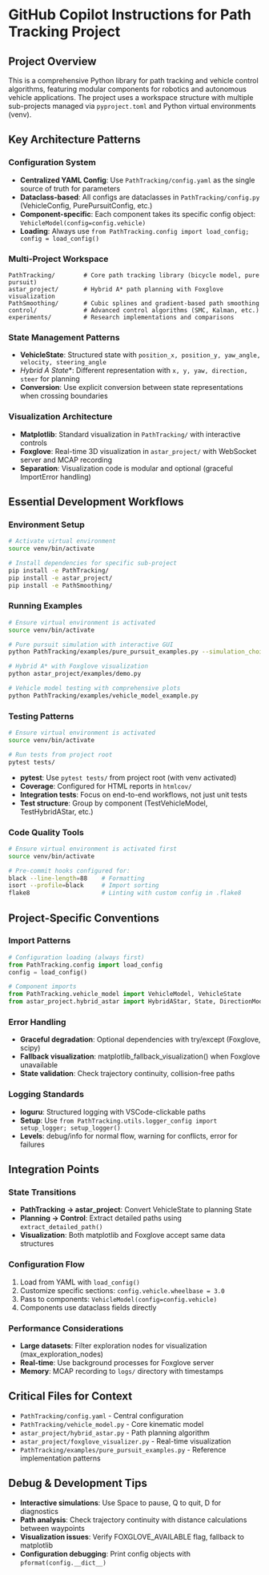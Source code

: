# GitHub Copilot Instructions for Path Tracking Project

## Project Overview
This is a comprehensive Python library for path tracking and vehicle control algorithms, featuring modular components for robotics and autonomous vehicle applications. The project uses a workspace structure with multiple sub-projects managed via `pyproject.toml` and Python virtual environments (venv).

## Key Architecture Patterns

### Configuration System
- **Centralized YAML Config**: Use `PathTracking/config.yaml` as the single source of truth for parameters
- **Dataclass-based**: All configs are dataclasses in `PathTracking/config.py` (VehicleConfig, PurePursuitConfig, etc.)
- **Component-specific**: Each component takes its specific config object: `VehicleModel(config=config.vehicle)`
- **Loading**: Always use `from PathTracking.config import load_config; config = load_config()`

### Multi-Project Workspace
```
PathTracking/        # Core path tracking library (bicycle model, pure pursuit)
astar_project/       # Hybrid A* path planning with Foxglove visualization  
PathSmoothing/       # Cubic splines and gradient-based path smoothing
control/             # Advanced control algorithms (SMC, Kalman, etc.)
experiments/         # Research implementations and comparisons
```

### State Management Patterns
- **VehicleState**: Structured state with `position_x, position_y, yaw_angle, velocity, steering_angle`
- **Hybrid A* State**: Different representation with `x, y, yaw, direction, steer` for planning
- **Conversion**: Use explicit conversion between state representations when crossing boundaries

### Visualization Architecture
- **Matplotlib**: Standard visualization in `PathTracking/` with interactive controls
- **Foxglove**: Real-time 3D visualization in `astar_project/` with WebSocket server and MCAP recording
- **Separation**: Visualization code is modular and optional (graceful ImportError handling)

## Essential Development Workflows

### Environment Setup
```bash
# Activate virtual environment
source venv/bin/activate

# Install dependencies for specific sub-project
pip install -e PathTracking/
pip install -e astar_project/
pip install -e PathSmoothing/
```

### Running Examples
```bash
# Ensure virtual environment is activated
source venv/bin/activate

# Pure pursuit simulation with interactive GUI
python PathTracking/examples/pure_pursuit_examples.py --simulation_choice 2

# Hybrid A* with Foxglove visualization 
python astar_project/examples/demo.py

# Vehicle model testing with comprehensive plots
python PathTracking/examples/vehicle_model_example.py
```

### Testing Patterns
```bash
# Ensure virtual environment is activated
source venv/bin/activate

# Run tests from project root
pytest tests/
```
- **pytest**: Use `pytest tests/` from project root (with venv activated)
- **Coverage**: Configured for HTML reports in `htmlcov/`
- **Integration tests**: Focus on end-to-end workflows, not just unit tests
- **Test structure**: Group by component (TestVehicleModel, TestHybridAStar, etc.)

### Code Quality Tools
```bash
# Ensure virtual environment is activated first
source venv/bin/activate

# Pre-commit hooks configured for:
black --line-length=88    # Formatting
isort --profile=black     # Import sorting
flake8                    # Linting with custom config in .flake8
```

## Project-Specific Conventions

### Import Patterns
```python
# Configuration loading (always first)
from PathTracking.config import load_config
config = load_config()

# Component imports
from PathTracking.vehicle_model import VehicleModel, VehicleState
from astar_project.hybrid_astar import HybridAStar, State, DirectionMode
```

### Error Handling
- **Graceful degradation**: Optional dependencies with try/except (Foxglove, scipy)
- **Fallback visualization**: matplotlib_fallback_visualization() when Foxglove unavailable
- **State validation**: Check trajectory continuity, collision-free paths

### Logging Standards
- **loguru**: Structured logging with VSCode-clickable paths
- **Setup**: Use `from PathTracking.utils.logger_config import setup_logger; setup_logger()`
- **Levels**: debug/info for normal flow, warning for conflicts, error for failures

## Integration Points

### State Transitions
- **PathTracking → astar_project**: Convert VehicleState to planning State
- **Planning → Control**: Extract detailed paths using `extract_detailed_path()`
- **Visualization**: Both matplotlib and Foxglove accept same data structures

### Configuration Flow
1. Load from YAML with `load_config()`
2. Customize specific sections: `config.vehicle.wheelbase = 3.0`
3. Pass to components: `VehicleModel(config=config.vehicle)`
4. Components use dataclass fields directly

### Performance Considerations
- **Large datasets**: Filter exploration nodes for visualization (max_exploration_nodes)
- **Real-time**: Use background processes for Foxglove server
- **Memory**: MCAP recording to `logs/` directory with timestamps

## Critical Files for Context
- `PathTracking/config.yaml` - Central configuration
- `PathTracking/vehicle_model.py` - Core kinematic model  
- `astar_project/hybrid_astar.py` - Path planning algorithm
- `astar_project/foxglove_visualizer.py` - Real-time visualization
- `PathTracking/examples/pure_pursuit_examples.py` - Reference implementation patterns

## Debug & Development Tips
- **Interactive simulations**: Use Space to pause, Q to quit, D for diagnostics
- **Path analysis**: Check trajectory continuity with distance calculations between waypoints
- **Visualization issues**: Verify FOXGLOVE_AVAILABLE flag, fallback to matplotlib
- **Configuration debugging**: Print config objects with `pformat(config.__dict__)`
